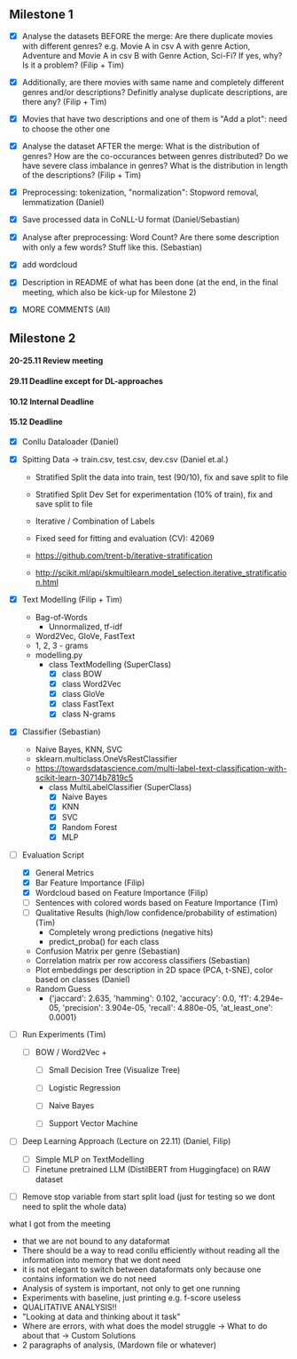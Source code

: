 ## Milestone 1

-   [x] Analyse the datasets BEFORE the merge: Are there duplicate movies with different genres? e.g. Movie A in csv A with genre Action, Adventure and Movie A in csv B with Genre Action, Sci-Fi? If yes, why? Is it a problem? (Filip + Tim)

-   [x] Additionally, are there movies with same name and completely different genres and/or descriptions? Definitly analyse duplicate descriptions, are there any? (Filip + Tim)

-   [x] Movies that have two descriptions and one of them is "Add a plot": need to choose the other one

-   [x] Analyse the dataset AFTER the merge: What is the distribution of genres? How are the co-occurances between genres distributed? Do we have severe class imbalance in genres? What is the distribution in length of the descriptions? (Filip + Tim)

-   [x] Preprocessing: tokenization, "normalization": Stopword removal, lemmatization (Daniel)

-   [x] Save processed data in CoNLL-U format (Daniel/Sebastian)

-   [x] Analyse after preprocessing: Word Count? Are there some description with only a few words? Stuff like this. (Sebastian)

-   [x] add wordcloud

-   [x] Description in README of what has been done (at the end, in the final meeting, which also be kick-up for Milestone 2)

-   [x] MORE COMMENTS (All)

## Milestone 2

#### 20-25.11 Review meeting

#### 29.11 Deadline except for DL-approaches

#### 10.12 Internal Deadline

#### 15.12 Deadline

-   [x] Conllu Dataloader (Daniel)

-   [x] Spitting Data -> train.csv, test.csv, dev.csv (Daniel et.al.)

    -   Stratified Split the data into train, test (90/10), fix and save split to file
    -   Stratified Split Dev Set for experimentation (10% of train), fix and save split to file
    -   Iterative / Combination of Labels
    -   Fixed seed for fitting and evaluation (CV): 42069

    -   https://github.com/trent-b/iterative-stratification
    -   http://scikit.ml/api/skmultilearn.model_selection.iterative_stratification.html

-   [x] Text Modelling (Filip + Tim)

    -   Bag-of-Words
        -   Unnormalized, tf-idf
    -   Word2Vec, GloVe, FastText
    -   1, 2, 3 - grams
    -   modelling.py
        -   class TextModelling (SuperClass)
            -   [x] class BOW
            -   [x] class Word2Vec
            -   [x] class GloVe
            -   [x] class FastText
            -   [x] class N-grams

-   [x] Classifier (Sebastian)

    -   Naive Bayes, KNN, SVC
    -   sklearn.multiclass.OneVsRestClassifier
    -   https://towardsdatascience.com/multi-label-text-classification-with-scikit-learn-30714b7819c5
        -   class MultiLabelClassifier (SuperClass)
            -   [x] Naive Bayes
            -   [x] KNN
            -   [x] SVC
            -   [x] Random Forest
            -   [x] MLP

-   [ ] Evaluation Script 

    -   [x] General Metrics
    -   [x] Bar Feature Importance (Filip)
    -   [x] Wordcloud based on Feature Importance (Filip)
    -   [ ] Sentences with colored words based on Feature Importance (Tim)
    -   [ ] Qualitative Results (high/low confidence/probability of estimation) (Tim)
        -   Completely wrong predictions (negative hits)
        -   predict_proba() for each class
    -   Confusion Matrix per genre (Sebastian)
    -   Correlation matrix per row accoress classifiers (Sebastian)
    -   Plot embeddings per description in 2D space (PCA, t-SNE), color based on classes (Daniel)
    -   Random Guess
        -   {'jaccard': 2.635, 
            'hamming': 0.102,
            'accuracy': 0.0,
            'f1': 4.294e-05,
            'precision': 3.904e-05, 
            'recall': 4.880e-05,
            'at_least_one': 0.0001}


-   [ ] Run Experiments (Tim)
    -   [ ] BOW / Word2Vec + 
        -   [ ] Small Decision Tree (Visualize Tree)
        -   [ ] Logistic Regression
        -   [ ] Naive Bayes
        -   [ ] Support Vector Machine


-   [ ] Deep Learning Approach (Lecture on 22.11) (Daniel, Filip)
    -   [ ] Simple MLP on TextModelling
    -   [ ] Finetune pretrained LLM (DistilBERT from Huggingface) on RAW dataset

-   [ ] Remove stop variable from start split load (just for testing so we dont need to split the whole data)


what I got from the meeting
- that we are not bound to any dataformat
- There should be a way to read conllu efficiently without reading all the information into memory that we dont need 
- it is not elegant to switch between dataformats only because one contains information we do not need 
- Analysis of system is important, not only to get one running
- Experiments with baseline, just printing e.g. f-score useless
- QUALITATIVE ANALYSIS!!
- "Looking at data and thinking about it task"
- Where are errors, with what does the model struggle -> What to do about that -> Custom Solutions
- 2 paragraphs of analysis, (Mardown file or whatever)